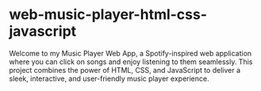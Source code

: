 # web-music-player-html-css-javascript
Welcome to my Music Player Web App, a Spotify-inspired web application where you can click on songs and enjoy listening to them seamlessly. This project combines the power of HTML, CSS, and JavaScript to deliver a sleek, interactive, and user-friendly music player experience.
